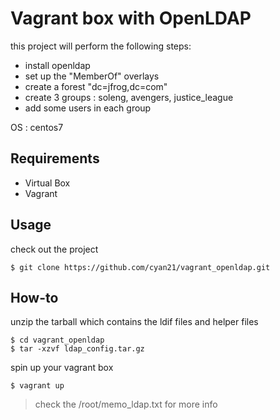  Vagrant box with OpenLDAP
======

this project will perform the following steps:
*  install openldap
*  set up the "MemberOf" overlays
*  create a forest "dc=jfrog,dc=com"
*  create 3 groups : soleng, avengers, justice_league
*  add some users in each group

OS : centos7

## Requirements 
* Virtual Box 
* Vagrant 

## Usage

check out the project

```
$ git clone https://github.com/cyan21/vagrant_openldap.git
```

## How-to 

unzip the tarball which contains the ldif files and helper files

```
$ cd vagrant_openldap
$ tar -xzvf ldap_config.tar.gz
```

spin up your vagrant box

```
$ vagrant up
```

> check the /root/memo_ldap.txt for more info 
